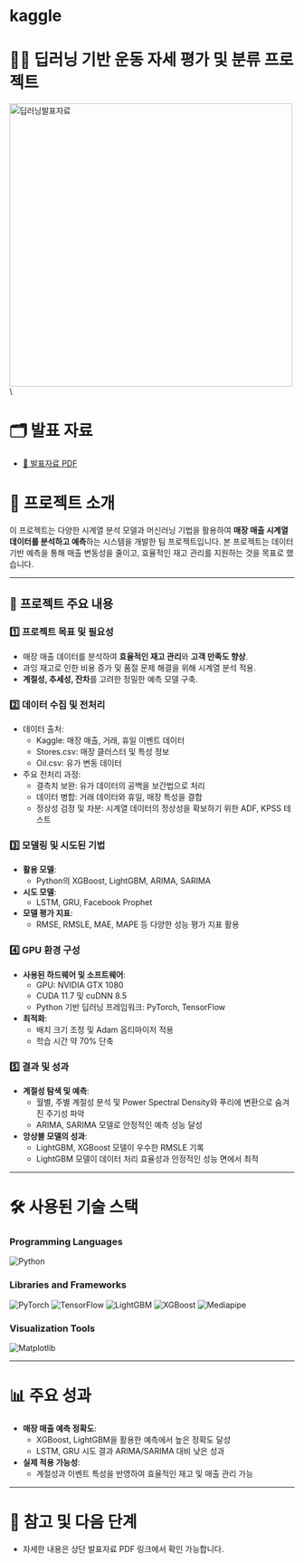 # kaggle
# 🏋️‍♂️ 딥러닝 기반 운동 자세 평가 및 분류 프로젝트


<img src="https://github.com/user-attachments/assets/5ecea204-59f6-4500-90ea-24e3b4d83e2b" alt="딥러닝발표자료" width="500">\

# 🗂 발표 자료
- [📂 발표자료 PDF](https://github.com/tjehdgus/deep_learning/blob/main/%EB%B0%9C%ED%91%9C%EC%9E%90%EB%A3%8C.pdf)

# 📖 프로젝트 소개

이 프로젝트는 다양한 시계열 분석 모델과 머신러닝 기법을 활용하여 **매장 매출 시계열 데이터를 분석하고 예측**하는 시스템을 개발한 팀 프로젝트입니다. 본 프로젝트는 데이터 기반 예측을 통해 매출 변동성을 줄이고, 효율적인 재고 관리를 지원하는 것을 목표로 했습니다.

---

## 📂 프로젝트 주요 내용

### 1️⃣ **프로젝트 목표 및 필요성**
- 매장 매출 데이터를 분석하여 **효율적인 재고 관리**와 **고객 만족도 향상**.
- 과잉 재고로 인한 비용 증가 및 품절 문제 해결을 위해 시계열 분석 적용.
- **계절성, 추세성, 잔차**를 고려한 정밀한 예측 모델 구축.

### 2️⃣ **데이터 수집 및 전처리**
- 데이터 출처:
  - Kaggle: 매장 매출, 거래, 휴일 이벤트 데이터
  - Stores.csv: 매장 클러스터 및 특성 정보
  - Oil.csv: 유가 변동 데이터
- 주요 전처리 과정:
  - 결측치 보완: 유가 데이터의 공백을 보간법으로 처리
  - 데이터 병합: 거래 데이터와 휴일, 매장 특성을 결합
  - 정상성 검정 및 차분: 시계열 데이터의 정상성을 확보하기 위한 ADF, KPSS 테스트

### 3️⃣ **모델링 및 시도된 기법**
- **활용 모델**:
  - Python의 XGBoost, LightGBM, ARIMA, SARIMA
- **시도 모델**:
  - LSTM, GRU, Facebook Prophet
- **모델 평가 지표**:
  - RMSE, RMSLE, MAE, MAPE 등 다양한 성능 평가 지표 활용

### 4️⃣ **GPU 환경 구성**
- **사용된 하드웨어 및 소프트웨어**:
  - GPU: NVIDIA GTX 1080
  - CUDA 11.7 및 cuDNN 8.5
  - Python 기반 딥러닝 프레임워크: PyTorch, TensorFlow
- **최적화**:
  - 배치 크기 조정 및 Adam 옵티마이저 적용
  - 학습 시간 약 70% 단축

### 5️⃣ **결과 및 성과**
- **계절성 탐색 및 예측**:
  - 월별, 주별 계절성 분석 및 Power Spectral Density와 푸리에 변환으로 숨겨진 주기성 파악
  - ARIMA, SARIMA 모델로 안정적인 예측 성능 달성
- **앙상블 모델의 성과**:
  - LightGBM, XGBoost 모델이 우수한 RMSLE 기록
  - LightGBM 모델이 데이터 처리 효율성과 안정적인 성능 면에서 최적

---

# 🛠️ 사용된 기술 스택

### **Programming Languages**
![Python](https://img.shields.io/badge/Python-3776AB?style=for-the-badge&logo=python&logoColor=white)

### **Libraries and Frameworks**
![PyTorch](https://img.shields.io/badge/PyTorch-EE4C2C?style=for-the-badge&logo=pytorch&logoColor=white)
![TensorFlow](https://img.shields.io/badge/TensorFlow-FF6F00?style=for-the-badge&logo=tensorflow&logoColor=white)
![LightGBM](https://img.shields.io/badge/LightGBM-007D9C?style=for-the-badge)
![XGBoost](https://img.shields.io/badge/XGBoost-AA4C2C?style=for-the-badge)
![Mediapipe](https://img.shields.io/badge/Mediapipe-009688?style=for-the-badge&logo=mediapipe&logoColor=white)

### **Visualization Tools**
![Matplotlib](https://img.shields.io/badge/Matplotlib-11557C?style=for-the-badge)

---

# 📊 주요 성과
- **매장 매출 예측 정확도**:
  - XGBoost, LightGBM을 활용한 예측에서 높은 정확도 달성
  - LSTM, GRU 시도 결과 ARIMA/SARIMA 대비 낮은 성과
- **실제 적용 가능성**:
  - 계절성과 이벤트 특성을 반영하여 효율적인 재고 및 매출 관리 가능

---

# 🔗 참고 및 다음 단계
- 자세한 내용은 상단 발표자료 PDF 링크에서 확인 가능합니다.



